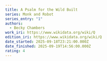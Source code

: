 ```yaml
---
title: A Psalm for the Wild Built
series: Monk and Robot
series_entry: "1"
authors:
  - Becky Chambers
work_iri: https://www.wikidata.org/wiki/Q
edition_iri: https://www.wikidata.org/wiki/Q
date_started: 2025-09-18T23:21:00.000Z
date_finished: 2025-09-19T14:56:00.000Z
rating: 4
---
```

